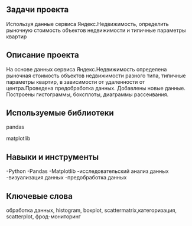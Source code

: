 ## Задачи проекта
Используя данные сервиса Яндекс.Недвижимость, определить рыночную стоимость объектов недвижимости и типичные параметры квартир

## Описание проекта
На основе данных сервиса Яндекс.Недвижимость определена рыночная стоимость объектов недвижимости разного типа, типичные параметры квартир, в зависимости от удаленности от центра.Проведена предобработка данных. Добавлены новые данные.
Построены гистограммы, боксплоты, диаграммы рассеивания.

## Используемые библиотеки
pandas

matplotlib

## Навыки и инструменты
-Python
-Pandas
-Matplotlib
-исследовательский анализ данных
-визуализация данных
-предобработка данных

## Ключевые слова
обработка данных, histogram, boxplot, scattermatrix,категоризация, scatterplot,  фрод-мониторинг
